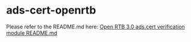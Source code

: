 # ads-cert-openrtb

Please refer to the README.md here: [Open RTB 3.0 ads.cert verification module README.md](openrtb-ads-cert-verification/README.md)
